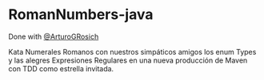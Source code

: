 # RomanNumbers-java

Done with [@ArturoGRosich](https://github.com/ArturoGRosich)

Kata Numerales Romanos con nuestros simpáticos amigos los
enum Types y las alegres Expresiones Regulares en una nueva producción de Maven con TDD como estrella invitada.
